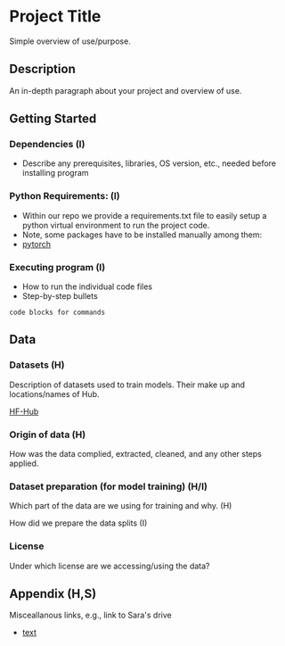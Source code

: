 # Project Title

Simple overview of use/purpose.

## Description

An in-depth paragraph about your project and overview of use.

## Getting Started

### Dependencies (I)

* Describe any prerequisites, libraries, OS version, etc., needed before installing program

### Python Requirements: (I)

* Within our repo we provide a requirements.txt file to easily setup a python virtual environment to run the project code.
* Note, some packages have to be installed manually among them:
* [pytorch](https://pytorch.org)

### Executing program (I)

* How to run the individual code files
* Step-by-step bullets
```
code blocks for commands
```

## Data

### Datasets (H)

Description of datasets used to train models. Their make up and locations/names of Hub.

[HF-Hub](https://huggingface.co/datasets/Databasesprojec/FinStmts_ConsUncons_Reduced_UndersampleMajority_French_SeqClass)

### Origin of data (H)

How was the data complied, extracted, cleaned, and any other steps applied.

### Dataset preparation (for model training) (H/I)

Which part of the data are we using for training and why. (H)

How did we prepare the data splits (I)

### License

Under which license are we accessing/using the data?

## Appendix (H,S)

Misceallanous links, e.g., link to Sara's drive
* [text](url/link)
